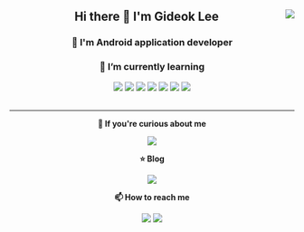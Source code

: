 <div align="center">
  
  <img align="right" src="https://github-readme-stats.vercel.app/api/top-langs/?username=GideokLee&theme=dracula&layout=compact&langs_count=8"/>
  
  ## Hi there 👋 I'm Gideok Lee
  ### __💬 I'm Android application developer__
  ### __🌱 I’m currently learning__
  <img src="https://img.shields.io/badge/Android-3DDC84?style=flat-square&logo=Android&logoColor=white"/>
  <img src="https://img.shields.io/badge/Kotlin-7F52FF?style=flat-square&logo=Kotlin&logoColor=white"/>
  <img src="https://img.shields.io/badge/Flutter-02569B?style=flat-square&logo=Flutter&logoColor=white"/>
  <img src="https://img.shields.io/badge/Dart-0175C2?style=flat-square&logo=Dart&logoColor=white"/>
  <img src="https://img.shields.io/badge/Spring-6DB33F?style=flat-square&logo=Spring&logoColor=white"/>
  <img src="https://img.shields.io/badge/Java-007396?style=flat-square&logo=javag&logoColor=white"/>
  <img src="https://img.shields.io/badge/C++-00599C?style=flat-square&logo=C++&logoColor=white"/>
  <br>
  <br>
  
  ---
  __🤔 If you're curious about me__
  
  <a href="https://loving-swordfish-907.notion.site/Gideok-Lee-90f8dacb609242ea91b3cd13c9a835f0"><img src="https://img.shields.io/badge/자기소개 및 포트폴리오-000000?style=flat-square&logo=Notion&logoColor=white"/></a>
  
  __:star: Blog__

  <a href="https://velog.io/@dlrlejr132"><img src="https://img.shields.io/badge/kiddo.log-3DDC84?style=flat-square&logo=Velog&logoColor=white"/></a>
  
  <a>__📫 How to reach me__</a>
    
  <a href="mailto:kiddo3173@gmail.com"><img src="https://img.shields.io/badge/kiddo3173@gmail.com-EA4335?style=flat-square&logo=Gmail&logoColor=white"/></a>
  <a href="mailto:dlrlejr132@naver.com"><img src="https://img.shields.io/badge/dlrlejr132@naver.com-3C75A?style=flat-square&logo=Naver&logoColor=white"/></a>
  
</div>

<!--
**GideokLee/GideokLee** is a ✨ _special_ ✨ repository because its `README.md` (this file) appears on your GitHub profile.

Here are some ideas to get you started:

- 🔭 I’m currently working on ...
- 🌱 I’m currently learning ...
- 👯 I’m looking to collaborate on ...
- 🤔 I’m looking for help with ...
- 💬 Ask me about ...
- 📫 How to reach me: ...
- 😄 Pronouns: ...
- ⚡ Fun fact: ...
-->
